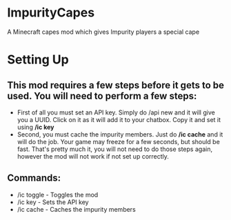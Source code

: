 # ImpurityCapes
A Minecraft capes mod which gives Impurity players a special cape

# Setting Up
## This mod requires a few steps before it gets to be used. You will need to perform a few steps:
* First of all you must set an API key. Simply do /api new and it will give you a UUID. Click on it as it will add it to your chatbox. Copy it and set it using **/ic key <key>**
* Second, you must cache the impurity members. Just do **/ic cache** and it will do the job. Your game may freeze for a few seconds, but should be fast.
That's pretty much it, you will not need to do those steps again, however the mod will not work if not set up correctly.

## Commands:
* /ic toggle - Toggles the mod
* /ic key - Sets the API key
* /ic cache - Caches the impurity members
